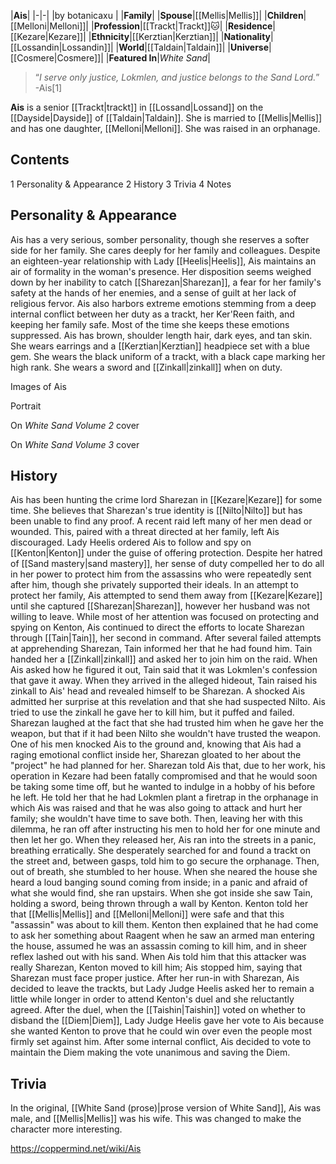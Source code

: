 |**Ais**|
|-|-|
|by  botanicaxu |
|**Family**|
|**Spouse**|[[Mellis\|Mellis]]|
|**Children**|[[Melloni\|Melloni]]|
|**Profession**|[[Trackt\|Trackt]]🐱︎|
|**Residence**|[[Kezare\|Kezare]]|
|**Ethnicity**|[[Kerztian\|Kerztian]]|
|**Nationality**|[[Lossandin\|Lossandin]]|
|**World**|[[Taldain\|Taldain]]|
|**Universe**|[[Cosmere\|Cosmere]]|
|**Featured In**|*White Sand*|

>“*I serve only justice, Lokmlen, and justice belongs to the Sand Lord.*”
\-Ais[1]


**Ais** is a senior [[Trackt\|trackt]] in [[Lossand\|Lossand]] on the [[Dayside\|Dayside]] of [[Taldain\|Taldain]]. She is married to [[Mellis\|Mellis]] and has one daughter, [[Melloni\|Melloni]]. She was raised in an orphanage.

## Contents

1 Personality & Appearance
2 History
3 Trivia
4 Notes


## Personality & Appearance
Ais has a very serious, somber personality, though she reserves a softer side for her family. She cares deeply for her family and colleagues. Despite an eighteen-year relationship with Lady [[Heelis\|Heelis]], Ais maintains an air of formality in the woman's presence. Her disposition seems weighed down by her inability to catch [[Sharezan\|Sharezan]], a fear for her family's safety at the hands of her enemies, and a sense of guilt at her lack of religious fervor. Ais also harbors extreme emotions stemming from a deep internal conflict between her duty as a trackt, her Ker'Reen faith, and keeping her family safe. Most of the time she keeps these emotions suppressed.
Ais has brown, shoulder length hair, dark eyes, and tan skin. She wears earrings and a [[Kerztian\|Kerztian]] headpiece set with a blue gem. She wears the black uniform of a trackt, with a black cape marking her high rank. She wears a sword and [[Zinkall\|zinkall]] when on duty.


Images of Ais



 Portrait





 On *White Sand Volume 2* cover





 On *White Sand Volume 3* cover



## History
Ais has been hunting the crime lord Sharezan in [[Kezare\|Kezare]] for some time. She believes that Sharezan's true identity is [[Nilto\|Nilto]] but has been unable to find any proof. A recent raid left many of her men dead or wounded. This, paired with a threat directed at her family, left Ais discouraged.
Lady Heelis ordered Ais to follow and spy on [[Kenton\|Kenton]] under the guise of offering protection. Despite her hatred of [[Sand mastery\|sand mastery]], her sense of duty compelled her to do all in her power to protect him from the assassins who were repeatedly sent after him, though she privately supported their ideals. In an attempt to protect her family, Ais attempted to send them away from [[Kezare\|Kezare]] until she captured [[Sharezan\|Sharezan]], however her husband was not willing to leave. While most of her attention was focused on protecting and spying on Kenton, Ais continued to direct the efforts to locate Sharezan through [[Tain\|Tain]], her second in command.
After several failed attempts at apprehending Sharezan, Tain informed her that he had found him. Tain handed her a [[Zinkall\|zinkall]] and asked her to join him on the raid. When Ais asked how he figured it out, Tain said that it was Lokmlen's confession that gave it away. When they arrived in the alleged hideout, Tain raised his zinkall to Ais' head and revealed himself to be Sharezan. A shocked Ais admitted her surprise at this revelation and that she had suspected Nilto. Ais tried to use the zinkall he gave her to kill him, but it puffed and failed. Sharezan laughed at the fact that she had trusted him when he gave her the weapon, but that if it had been Nilto she wouldn't have trusted the weapon. One of his men knocked Ais to the ground and, knowing that Ais had a raging emotional conflict inside her, Sharezan gloated to her about the "project" he had planned for her.
Sharezan told Ais that, due to her work, his operation in Kezare had been fatally compromised and that he would soon be taking some time off, but he wanted to indulge in a hobby of his before he left. He told her that he had Lokmlen plant a firetrap in the orphanage in which Ais was raised and that he was also going to attack and hurt her family; she wouldn't have time to save both. Then, leaving her with this dilemma, he ran off after instructing his men to hold her for one minute and then let her go. When they released her, Ais ran into the streets in a panic, breathing erratically. She desperately searched for and found a trackt on the street and, between gasps, told him to go secure the orphanage. Then, out of breath, she stumbled to her house. When she neared the house she heard a loud banging sound coming from inside; in a panic and afraid of what she would find, she ran upstairs. When she got inside she saw Tain, holding a sword, being thrown through a wall by Kenton. Kenton told her that [[Mellis\|Mellis]] and [[Melloni\|Melloni]] were safe and that this "assassin" was about to kill them. Kenton then explained that he had come to ask her something about Raagent when he saw an armed man entering the house, assumed he was an assassin coming to kill him, and in sheer reflex lashed out with his sand. When Ais told him that this attacker was really Sharezan, Kenton moved to kill him; Ais stopped him, saying that Sharezan must face proper justice.
After her run-in with Sharezan, Ais decided to leave the trackts, but Lady Judge Heelis asked her to remain a little while longer in order to attend Kenton's duel and she reluctantly agreed. After the duel, when the [[Taishin\|Taishin]] voted on whether to disband the [[Diem\|Diem]], Lady Judge Heelis gave her vote to Ais because she wanted Kenton to prove that he could win over even the people most firmly set against him. After some internal conflict, Ais decided to vote to maintain the Diem making the vote unanimous and saving the Diem.

## Trivia
In the original, [[White Sand (prose)\|prose version of White Sand]], Ais was male, and [[Mellis\|Mellis]] was his wife. This was changed to make the character more interesting.


https://coppermind.net/wiki/Ais